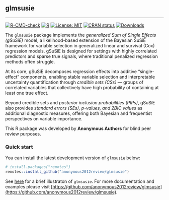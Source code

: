 ## glmsusie

---

[![R-CMD-check](https://github.com/anonymous2012review/glmsusie/actions/workflows/R-CMD-check.yaml/badge.svg)](https://github.com/anonymous2012review/glmsusie/actions/workflows/R-CMD-check.yaml)
[![R](https://img.shields.io/badge/R-%3E%3D%203.5.0-blue.svg)](https://www.r-project.org/)
[![License: MIT](https://img.shields.io/badge/License-MIT-yellow.svg)](https://opensource.org/licenses/MIT)
[![CRAN status](https://www.r-pkg.org/badges/version/glmsusie)](https://CRAN.R-project.org/package=glmsusie)
[![Downloads](https://cranlogs.r-pkg.org/badges/glmsusie)](https://cran.r-project.org/package=glmsusie)

The `glmsusie` package implements the *generalized Sum of Single Effects (gSuSiE)* model, a likelihood-based extension of the Bayesian SuSiE framework for variable selection in generalized linear and survival (Cox) regression models. gSuSiE is designed for settings with highly correlated predictors and sparse true signals, where traditional penalized regression methods often struggle.

At its core, gSuSiE decomposes regression effects into additive “single-effect” components, enabling stable variable selection and interpretable uncertainty quantification through *credible sets (CSs)* — groups of correlated variables that collectively have high probability of containing at least one true effect. 

Beyond credible sets and *posterior inclusion probabilities (PIPs)*, gSuSiE also provides *standard errors (SEs), $p$-values, and 2BIC values* as additional diagnostic measures, offering both Bayesian and frequentist perspectives on variable importance.

This R package was developed by **Anonymous Authors** for blind peer review purposes.

### Quick start

You can install the latest development version of `glmsusie` below:

```r
# install.packages("remotes")
remotes::install_github("anonymous2012review/glmsusie")
```

See [here](articles/mwe.html) for a brief illustraton of `glmsusie`. For more documentation and examples please visit [https://github.com/anonymous2012review/glmsusie](https://github.com/anonymous2012review/glmsusie).